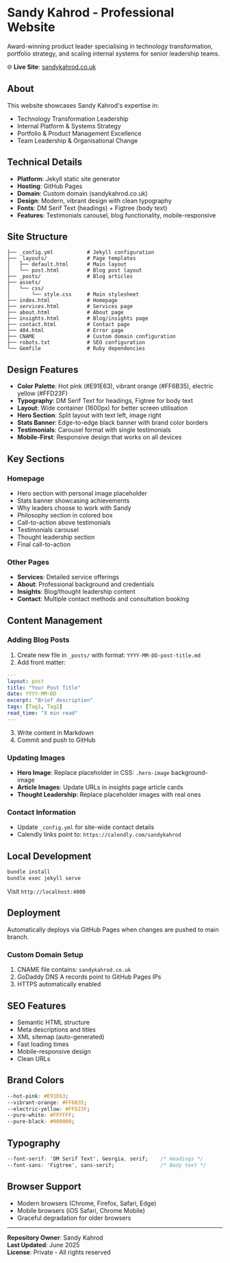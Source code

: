 # Sandy Kahrod - Professional Website

Award-winning product leader specialising in technology transformation, portfolio strategy, and scaling internal systems for senior leadership teams.

🌐 **Live Site**: [sandykahrod.co.uk](https://sandykahrod.co.uk)

## About

This website showcases Sandy Kahrod's expertise in:
- Technology Transformation Leadership
- Internal Platform & Systems Strategy  
- Portfolio & Product Management Excellence
- Team Leadership & Organisational Change

## Technical Details

- **Platform**: Jekyll static site generator
- **Hosting**: GitHub Pages
- **Domain**: Custom domain (sandykahrod.co.uk)
- **Design**: Modern, vibrant design with clean typography
- **Fonts**: DM Serif Text (headings) + Figtree (body text)
- **Features**: Testimonials carousel, blog functionality, mobile-responsive

## Site Structure

```
├── _config.yml           # Jekyll configuration
├── _layouts/             # Page templates
│   ├── default.html      # Main layout
│   └── post.html         # Blog post layout
├── _posts/               # Blog articles
├── assets/
│   └── css/
│       └── style.css     # Main stylesheet
├── index.html            # Homepage
├── services.html         # Services page
├── about.html            # About page
├── insights.html         # Blog/insights page
├── contact.html          # Contact page
├── 404.html              # Error page
├── CNAME                 # Custom domain configuration
├── robots.txt            # SEO configuration
└── Gemfile               # Ruby dependencies
```

## Design Features

- **Color Palette**: Hot pink (#E91E63), vibrant orange (#FF6B35), electric yellow (#FFD23F)
- **Typography**: DM Serif Text for headings, Figtree for body text
- **Layout**: Wide container (1600px) for better screen utilisation
- **Hero Section**: Split layout with text left, image right
- **Stats Banner**: Edge-to-edge black banner with brand color borders
- **Testimonials**: Carousel format with single testimonials
- **Mobile-First**: Responsive design that works on all devices

## Key Sections

### Homepage
- Hero section with personal image placeholder
- Stats banner showcasing achievements
- Why leaders choose to work with Sandy
- Philosophy section in colored box
- Call-to-action above testimonials
- Testimonials carousel
- Thought leadership section
- Final call-to-action

### Other Pages
- **Services**: Detailed service offerings
- **About**: Professional background and credentials
- **Insights**: Blog/thought leadership content
- **Contact**: Multiple contact methods and consultation booking

## Content Management

### Adding Blog Posts

1. Create new file in `_posts/` with format: `YYYY-MM-DD-post-title.md`
2. Add front matter:
```yaml
---
layout: post
title: "Your Post Title"
date: YYYY-MM-DD
excerpt: "Brief description"
tags: [Tag1, Tag2]
read_time: "X min read"
---
```
3. Write content in Markdown
4. Commit and push to GitHub

### Updating Images

- **Hero Image**: Replace placeholder in CSS: `.hero-image` background-image
- **Article Images**: Update URLs in insights page article cards
- **Thought Leadership**: Replace placeholder images with real ones

### Contact Information

- Update `_config.yml` for site-wide contact details
- Calendly links point to: `https://calendly.com/sandykahrod`

## Local Development

```bash
bundle install
bundle exec jekyll serve
```
Visit `http://localhost:4000`

## Deployment

Automatically deploys via GitHub Pages when changes are pushed to main branch.

### Custom Domain Setup

1. CNAME file contains: `sandykahrod.co.uk`
2. GoDaddy DNS A records point to GitHub Pages IPs
3. HTTPS automatically enabled

## SEO Features

- Semantic HTML structure
- Meta descriptions and titles
- XML sitemap (auto-generated)
- Fast loading times
- Mobile-responsive design
- Clean URLs

## Brand Colors

```css
--hot-pink: #E91E63;
--vibrant-orange: #FF6B35;
--electric-yellow: #FFD23F;
--pure-white: #FFFFFF;
--pure-black: #000000;
```

## Typography

```css
--font-serif: 'DM Serif Text', Georgia, serif;    /* Headings */
--font-sans: 'Figtree', sans-serif;               /* Body text */
```

## Browser Support

- Modern browsers (Chrome, Firefox, Safari, Edge)
- Mobile browsers (iOS Safari, Chrome Mobile)
- Graceful degradation for older browsers

---

**Repository Owner**: Sandy Kahrod  
**Last Updated**: June 2025  
**License**: Private - All rights reserved